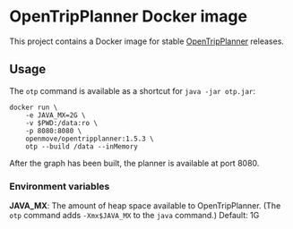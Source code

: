 OpenTripPlanner Docker image
============================

This project contains a Docker image for stable
[OpenTripPlanner](http://opentripplanner.org) releases.

## Usage

The `otp` command is available as a shortcut for `java -jar otp.jar`:

    docker run \
        -e JAVA_MX=2G \
        -v $PWD:/data:ro \
        -p 8080:8080 \
        openmove/opentripplanner:1.5.3 \
        otp --build /data --inMemory

After the graph has been built, the planner is available at port 8080.

### Environment variables

**JAVA_MX**: The amount of heap space available to OpenTripPlanner. (The `otp`
             command adds `-Xmx$JAVA_MX` to the `java` command.) Default: 1G
